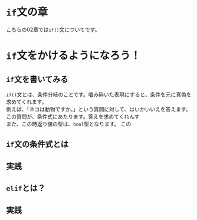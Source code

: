 # `if`文の章
こちらの02章では`if()`文についてです。<br>
# `if`文をかけるようになろう！
## `if`文を書いてみる
`if()`文とは、条件分岐のことです。嚙み砕いた表現にすると、条件を元に真偽を求めてくれます。<br>
例えば、「ネコは動物ですか。」という質問に対して、はいかいいえを答えます。この質問が、条件式にあたります。答えを求めてくれんす<br>
また、この時返り値の型は、`bool`型となります。
この
## `if`文の条件式とは

## 実践

## `elif`とは？

## 実践